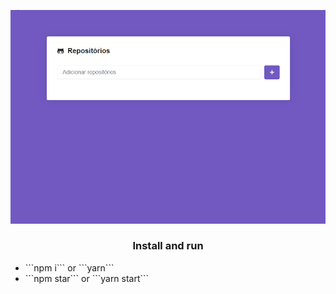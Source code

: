 ![](demo.gif)

<h3 align="center">
  Install and run
</h3>

<ul>
    <li>```npm i``` or ```yarn```</li>
    <li>```npm star``` or ```yarn start```</li>
</ul>
